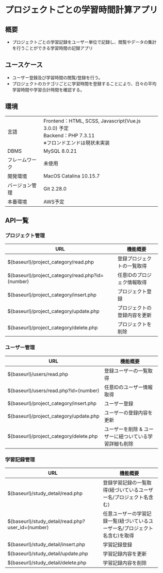 # プロジェクトごとの学習時間計算アプリ

## 概要
- プロジェクトごとの学習記録をユーザー単位で記録し、閲覧やデータの集計を行うことができる学習時間の記録アプリ

## ユースケース
- ユーザー登録及び学習時間の閲覧/登録を行う。
- プロジェクトのカテゴリごとに学習時間を登録することにより、日々の平均学習時間や学習合計時間を確認する。

## 環境
|||
|--|--|
| 言語 | Frontend：HTML, SCSS, Javascript(Vue.js 3.0.0) 予定 <br>Backend：PHP 7.3.11<br>※フロンドエンドは現状未実装|
| DBMS | MySQL 8.0.21 |
| フレームワーク | 未使用 |
| 開発環境 | MacOS Catalina 10.15.7 |
| バージョン管理 | Git 2.28.0 |
| 本番環境 | AWS予定 |

## API一覧
### プロジェクト管理
|URL|機能概要|
|--|--|
|${baseurl}/project_category/read.php| 登録プロジェクトの一覧取得|
|${baseurl}/project_category/read.php?id=(number)| 任意IDのプロジェク情報取得|
|${baseurl}/project_category/insert.php| プロジェクト登録|
|${baseurl}/project_category/update.php| プロジェクトの登録内容を更新|
|${baseurl}/project_category/delete.php| プロジェクトを削除|

### ユーザー管理
|URL|機能概要|
|--|--|
|${baseurl}/users/read.php| 登録ユーザーの一覧取得|
|${baseurl}/users/read.php?id=(number)| 任意IDのユーザー情報取得|
|${baseurl}/project_category/insert.php| ユーザー登録|
|${baseurl}/project_category/update.php| ユーザーの登録内容を更新|
|${baseurl}/project_category/delete.php| ユーザーを削除 & ユーザーに紐ついている学習詳細も削除|

### 学習記録管理
|URL|機能概要|
|--|--|
|${baseurl}/study_detail/read.php| 登録学習記録の一覧取得(紐づいているユーザー名/プロジェクト名含む)|
|${baseurl}/study_detail/read.php?user_id=(number)| 任意ユーザーの学習記録一覧(紐づいているユーザー名/プロジェクト名含む)を取得|
|${baseurl}/study_detail/insert.php| 学習記録登録|
|${baseurl}/study_detail/update.php| 学習記録内容を更新|
|${baseurl}/study_detail/delete.php| 学習記録内容を削除|# PHP-WebFramework
